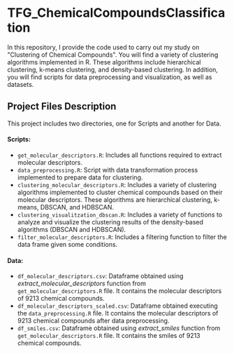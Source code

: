 # TFG_ChemicalCompoundsClassification
In this repository, I provide the code used to carry out my study on "Clustering of Chemical Compounds". You will find a variety of clustering algorithms implemented in R. These algorithms include hierarchical clustering, k-means clustering, and density-based clustering. In addition, you will find scripts for data preprocessing and visualization, as well as datasets.

## Project Files Description

This project includes two directories, one for Scripts and another for Data.

#### Scripts:
- `get_molecular_descriptors.R`: Includes all functions required to extract molecular descriptors.
- `data_preprocessing.R`: Script with data transformation process implemented to prepare data for clustering.
- `clustering_molecular_descriptors.R`: Includes a variety of clustering algorithms implemented to cluster chemical compounds based on their molecular descriptors. These algorithms are hierarchical clustering, k-means, DBSCAN, and HDBSCAN.
- `clustering_visualitzation_dbscan.R`: Includes a variety of functions to analyze and visualize the clustering results of the density-based algorithms (DBSCAN and HDBSCAN).
- `filter_molecular_descriptors.R`: Includes a filtering function to filter the data frame given some conditions. 

#### Data:
- `df_molecular_descriptors.csv`: Dataframe obtained using *extract_molecular_descriptors* function from `get_molecular_descriptors.R` file. It contains the molecular descriptors of 9213 chemical compounds.
- `df_molecular_descriptors_scaled.csv`: Dataframe obtained executing the `data_preprocessing.R` file. It contains the molecular descriptors of 9213 chemical compounds after data preprocessing.
- `df_smiles.csv`: Dataframe obtained using *extract_smiles* function from `get_molecular_descriptors.R` file. It contains the smiles of 9213 chemical compounds.
